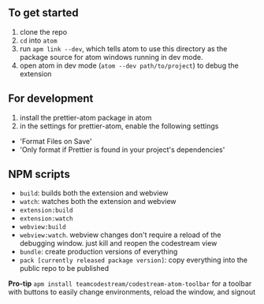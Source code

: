 ## To get started

1. clone the repo
2. `cd` into `atom`
3. run `apm link --dev`, which tells atom to use this directory as the package source for atom windows running in dev mode.
4. open atom in dev mode (`atom --dev path/to/project`) to debug the extension

## For development

1. install the prettier-atom package in atom
2. in the settings for prettier-atom, enable the following settings

- 'Format Files on Save'
- 'Only format if Prettier is found in your project's dependencies'

## NPM scripts

- `build`: builds both the extension and webview
- `watch`: watches both the extension and webview
- `extension:build`
- `extension:watch`
- `webview:build`
- `webview:watch`. webview changes don't require a reload of the debugging window. just kill and reopen the codestream view
- `bundle`: create production versions of everything
- `pack [currently released package version]`: copy everything into the public repo to be published

**Pro-tip** `apm install teamcodestream/codestream-atom-toolbar` for a toolbar with buttons to easily change environments, reload the window, and signout
